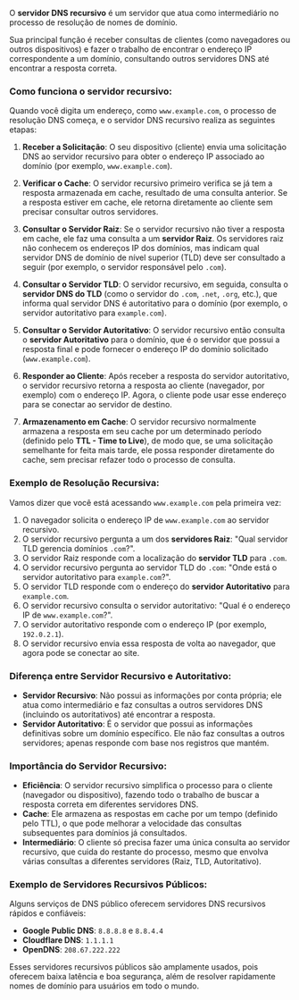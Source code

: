O **servidor DNS recursivo** é um servidor que atua como intermediário no processo de resolução de nomes de domínio. 

Sua principal função é receber consultas de clientes (como navegadores ou outros dispositivos) e fazer o trabalho de encontrar o endereço IP correspondente a um domínio, consultando outros servidores DNS até encontrar a resposta correta.

### Como funciona o servidor recursivo:

Quando você digita um endereço, como `www.example.com`, o processo de resolução DNS começa, e o servidor DNS recursivo realiza as seguintes etapas:

1. **Receber a Solicitação**: O seu dispositivo (cliente) envia uma solicitação DNS ao servidor recursivo para obter o endereço IP associado ao domínio (por exemplo, `www.example.com`).
    
2. **Verificar o Cache**: O servidor recursivo primeiro verifica se já tem a resposta armazenada em cache, resultado de uma consulta anterior. Se a resposta estiver em cache, ele retorna diretamente ao cliente sem precisar consultar outros servidores.
    
3. **Consultar o Servidor Raiz**: Se o servidor recursivo não tiver a resposta em cache, ele faz uma consulta a um **servidor Raiz**. Os servidores raiz não conhecem os endereços IP dos domínios, mas indicam qual servidor DNS de domínio de nível superior (TLD) deve ser consultado a seguir (por exemplo, o servidor responsável pelo `.com`).
    
4. **Consultar o Servidor TLD**: O servidor recursivo, em seguida, consulta o **servidor DNS do TLD** (como o servidor do `.com`, `.net`, `.org`, etc.), que informa qual servidor DNS é autoritativo para o domínio (por exemplo, o servidor autoritativo para `example.com`).
    
5. **Consultar o Servidor Autoritativo**: O servidor recursivo então consulta o **servidor Autoritativo** para o domínio, que é o servidor que possui a resposta final e pode fornecer o endereço IP do domínio solicitado (`www.example.com`).
    
6. **Responder ao Cliente**: Após receber a resposta do servidor autoritativo, o servidor recursivo retorna a resposta ao cliente (navegador, por exemplo) com o endereço IP. Agora, o cliente pode usar esse endereço para se conectar ao servidor de destino.
    
7. **Armazenamento em Cache**: O servidor recursivo normalmente armazena a resposta em seu cache por um determinado período (definido pelo **TTL - Time to Live**), de modo que, se uma solicitação semelhante for feita mais tarde, ele possa responder diretamente do cache, sem precisar refazer todo o processo de consulta.
    

### Exemplo de Resolução Recursiva:

Vamos dizer que você está acessando `www.example.com` pela primeira vez:

1. O navegador solicita o endereço IP de `www.example.com` ao servidor recursivo.
2. O servidor recursivo pergunta a um dos **servidores Raiz**: "Qual servidor TLD gerencia domínios `.com`?".
3. O servidor Raiz responde com a localização do **servidor TLD** para `.com`.
4. O servidor recursivo pergunta ao servidor TLD do `.com`: "Onde está o servidor autoritativo para `example.com`?".
5. O servidor TLD responde com o endereço do **servidor Autoritativo** para `example.com`.
6. O servidor recursivo consulta o servidor autoritativo: "Qual é o endereço IP de `www.example.com`?".
7. O servidor autoritativo responde com o endereço IP (por exemplo, `192.0.2.1`).
8. O servidor recursivo envia essa resposta de volta ao navegador, que agora pode se conectar ao site.

### Diferença entre Servidor Recursivo e Autoritativo:

- **Servidor Recursivo**: Não possui as informações por conta própria; ele atua como intermediário e faz consultas a outros servidores DNS (incluindo os autoritativos) até encontrar a resposta.
- **Servidor Autoritativo**: É o servidor que possui as informações definitivas sobre um domínio específico. Ele não faz consultas a outros servidores; apenas responde com base nos registros que mantém.

### Importância do Servidor Recursivo:

- **Eficiência**: O servidor recursivo simplifica o processo para o cliente (navegador ou dispositivo), fazendo todo o trabalho de buscar a resposta correta em diferentes servidores DNS.
- **Cache**: Ele armazena as respostas em cache por um tempo (definido pelo TTL), o que pode melhorar a velocidade das consultas subsequentes para domínios já consultados.
- **Intermediário**: O cliente só precisa fazer uma única consulta ao servidor recursivo, que cuida do restante do processo, mesmo que envolva várias consultas a diferentes servidores (Raiz, TLD, Autoritativo).

### Exemplo de Servidores Recursivos Públicos:

Alguns serviços de DNS público oferecem servidores DNS recursivos rápidos e confiáveis:

- **Google Public DNS**: `8.8.8.8` e `8.8.4.4`
- **Cloudflare DNS**: `1.1.1.1`
- **OpenDNS**: `208.67.222.222`

Esses servidores recursivos públicos são amplamente usados, pois oferecem baixa latência e boa segurança, além de resolver rapidamente nomes de domínio para usuários em todo o mundo.